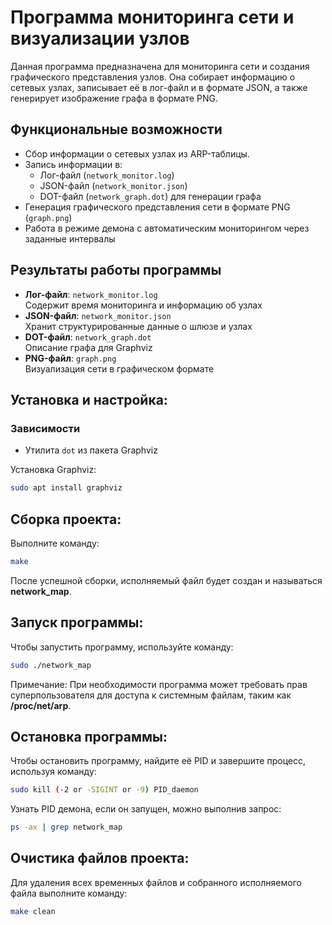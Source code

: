 # Программа мониторинга сети и визуализации узлов

Данная программа предназначена для мониторинга сети и создания графического представления узлов. Она собирает информацию о сетевых узлах, записывает её в лог-файл и в формате JSON, а также генерирует изображение графа в формате PNG.

## Функциональные возможности
- Сбор информации о сетевых узлах из ARP-таблицы.
- Запись информации в:
  - Лог-файл (`network_monitor.log`)
  - JSON-файл (`network_monitor.json`)
  - DOT-файл (`network_graph.dot`) для генерации графа
- Генерация графического представления сети в формате PNG (`graph.png`)
- Работа в режиме демона с автоматическим мониторингом через заданные интервалы

## Результаты работы программы
- **Лог-файл**: `network_monitor.log`  
  Содержит время мониторинга и информацию об узлах
- **JSON-файл**: `network_monitor.json`  
  Хранит структурированные данные о шлюзе и узлах
- **DOT-файл**: `network_graph.dot`  
  Описание графа для Graphviz
- **PNG-файл**: `graph.png`  
  Визуализация сети в графическом формате

## Установка и настройка:

### Зависимости
- Утилита `dot` из пакета Graphviz

Установка Graphviz:
```bash
sudo apt install graphviz 
```

## Сборка проекта:
Выполните команду:
```bash
make
```
После успешной сборки, исполняемый файл будет создан и называться __network_map__.
## Запуск программы:
Чтобы запустить программу, используйте команду:
```bash
sudo ./network_map
```
Примечание: При необходимости программа может требовать прав суперпользователя для доступа к системным файлам, таким как __/proc/net/arp__.
## Остановка программы:
Чтобы остановить программу, найдите её PID и завершите процесс, используя команду:
```bash
sudo kill (-2 or -SIGINT or -9) PID_daemon
```
Узнать PID демона, если он запущен, можно выполнив запрос:
```bash
ps -ax | grep network_map
```
## Очистика файлов проекта:
Для удаления всех временных файлов и собранного исполняемого файла выполните команду:
```bash
make clean
```
